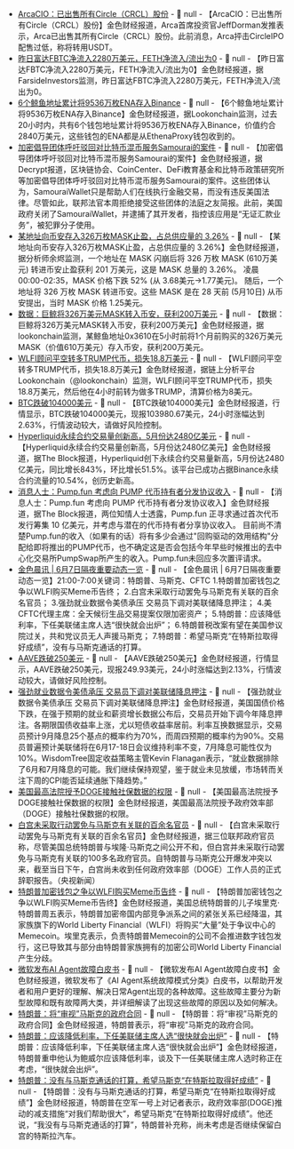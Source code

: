 - [ArcaCIO：已出售所有Circle（CRCL）股份](https://x.com/jdorman81/status/1931009638192840921) - 📰 null - 【ArcaCIO：已出售所有Circle（CRCL）股份】金色财经报道，Arca首席投资官JeffDorman发推表示，Arca已出售其所有Circle（CRCL）股份。此前消息，Arca抨击CircleIPO配售过低，称将转用USDT。
- [昨日富达FBTC净流入2280万美元，FETH净流入/流出为0]() - 📰 null - 【昨日富达FBTC净流入2280万美元，FETH净流入/流出为0】金色财经报道，据FarsideInvestors监测，昨日富达FBTC净流入2280万美元，FETH净流入/流出为0。
- [6个鲸鱼地址累计将9536万枚ENA存入Binance](https://x.com/lookonchain/status/1931153732882092305) - 📰 null - 【6个鲸鱼地址累计将9536万枚ENA存入Binance】金色财经报道，据Lookonchain监测，过去20小时内，共有6个钱包地址累计将9536万枚ENA存入Binance，价值约合2840万美元，这些钱包的ENA都是从EthenaProxy钱包收到的。
- [加密倡导团体呼吁驳回对比特币混币服务Samourai的案件](https://decrypt.co/324098/crypto-advocacy-groups-urge-dismissal-case-bitcoin-mixer-samourai) - 📰 null - 【加密倡导团体呼吁驳回对比特币混币服务Samourai的案件】金色财经报道，据Decrypt报道，区块链协会、CoinCenter、DeFi教育基金和比特币政策研究所等加密倡导团体呼吁驳回对比特币混币服务Samourai的案件。这些团体认为，SamouraiWallet只是帮助人们在线执行金融交易，而没有违反美国法律。尽管如此，联邦法官本周拒绝接受这些团体的法庭之友简报。此前，美国政府关闭了SamouraiWallet，并逮捕了其开发者，指控该应用是“无证汇款业务”，被犯罪分子使用。
- [某地址向币安存入326万枚MASK止盈，占总供应量的 3.26%](https://x.com/EmberCN/status/1931147842640625937) - 📰 null - 【某地址向币安存入326万枚MASK止盈，占总供应量的 3.26%】金色财经报道，据分析师余烬监测，一个地址在 MASK 闪崩后将 326 万枚 MASK (610万美元) 转进币安止盈获利 201 万美元，这是 MASK 总量的 3.26%。 凌晨 00:00-02:35，MASK 价格下跌 52% (从 3.68美元→1.77美元)。 随后，一个地址将 326 万枚 MASK 转进币安。这些 MASK 是在 28 天前 (5月10日) 从币安提出，当时 MASK 价格 1.25美元。
- [数据：巨鲸将326万美元MASK转入币安，获利200万美元](https://x.com/lookonchain/status/1931148216319594566) - 📰 null - 【数据：巨鲸将326万美元MASK转入币安，获利200万美元】金色财经报道，据lookonchain监测，某鲸鱼地址0x3610在5小时前将1个月前购买的326万美元MASK（价值610万美元）存入币安，获利200万美元。
- [WLFI顾问平空转多TRUMP代币，损失18.8万美元](https://x.com/lookonchain/status/1931144114822856784) - 📰 null - 【WLFI顾问平空转多TRUMP代币，损失18.8万美元】金色财经报道，据链上分析平台Lookonchain（@lookonchain）监测，WLFI顾问平空TRUMP代币，损失18.8万美元，然后他在4小时前转为做多TRUMP，清算价格为8美元。
- [BTC跌破104000美元]() - 📰 null - 【BTC跌破104000美元】金色财经报道，行情显示，BTC跌破104000美元，现报103980.67美元，24小时涨幅达到2.63%，行情波动较大，请做好风险控制。
- [Hyperliquid永续合约交易量创新高，5月份达2480亿美元](https://www.theblock.co/post/356654/hyperliquid-hits-record-248-billion-perp-volume-in-may-capturing-over-10-of-binance-flow?utm_source=twitter&utm_medium=social) - 📰 null - 【Hyperliquid永续合约交易量创新高，5月份达2480亿美元】金色财经报道，据The Block报道，Hyperliquid创下永续合约交易量新高，5月份达2480亿美元，同比增长843%，环比增长51.5%。该平台已成功占据Binance永续合约流量的10.54%，创历史新高。
- [消息人士：Pump.fun 考虑向 PUMP 代币持有者分发协议收入](https://www.theblock.co/post/357359/pump-fun-will-distribute-protocol-revenue-to-pump-token-holders-sources) - 📰 null - 【消息人士：Pump.fun 考虑向 PUMP 代币持有者分发协议收入】金色财经报道，据The Block报道，两位知情人士透露，Pump.fun 正寻求通过首次代币发行筹集 10 亿美元，并考虑与潜在的代币持有者分享协议收入。 
目前尚不清楚Pump.fun的收入（如果有的话）将有多少会通过"回购驱动的效用结构"分配给即将推出的PUMP代币，也不确定这是否会包括今年早些时候推出的去中心化交易所PumpSwap所产生的收入。Pump.fun未回应多次置评请求。
- [金色晨讯 | 6月7日隔夜重要动态一览]() - 📰 null - 【金色晨讯 | 6月7日隔夜重要动态一览】21:00-7:00关键词：特朗普、马斯克、CFTC 
1.特朗普加密钱包之争以WLFI购买Meme币告终； 
2.白宫未采取行动罢免与马斯克有关联的百余名官员； 
3.强劲就业数据令美债承压 交易员下调对美联储降息押注； 
4.美CFTC代理主席：全天候衍生品交易提案仅限加密资产； 
5.特朗普：应该降低利率，下任美联储主席人选“很快就会出炉”； 
6.特朗普税改案有望在美国参议院过关，共和党议员无人声援马斯克； 
7.特朗普：希望马斯克“在特斯拉取得好成绩”，没有与马斯克通话的打算。
- [AAVE跌破250美元]() - 📰 null - 【AAVE跌破250美元】金色财经报道，行情显示，AAVE跌破250美元，现报249.93美元，24小时涨幅达到2.13%，行情波动较大，请做好风险控制。
- [强劲就业数据令美债承压 交易员下调对美联储降息押注](https://finance.sina.com.cn/world/2025-06-07/doc-inezexck1877109.shtml) - 📰 null - 【强劲就业数据令美债承压 交易员下调对美联储降息押注】金色财经报道，美国国债价格下跌，在强于预期的就业和薪资增长数据公布后，交易员开始下调今年降息押注。各期限国债收益率上涨，尤以短债收益率居前。利率互换数据显示，交易员预计9月降息25个基点的概率约为70%，而周四预期的概率约为90%。交易员普遍预计美联储将在6月17-18日会议维持利率不变，7月降息可能性仅为10%。WisdomTree固定收益策略主管Kevin Flanagan表示，“就业数据排除了6月和7月降息的可能。我们继续保持观望，鉴于就业未见放缓，市场转而关注下周的CPI能否延续通胀下降趋势。”
- [美国最高法院授予DOGE接触社保数据的权限](https://finance.sina.com.cn/7x24/2025-06-07/doc-inezesvt4988228.shtml) - 📰 null - 【美国最高法院授予DOGE接触社保数据的权限】金色财经报道，美国最高法院授予政府效率部（DOGE）接触社保数据的权限。
- [白宫未采取行动罢免与马斯克有关联的百余名官员](https://finance.sina.com.cn/jjxw/2025-06-07/doc-inezexcp6692463.shtml?cre=tianyi&mod=pchp&loc=25&r=0&rfunc=7&tj=cxvertical_pc_hp&tr=12) - 📰 null - 【白宫未采取行动罢免与马斯克有关联的百余名官员】金色财经报道，据三位联邦政府官员称，尽管美国总统特朗普与埃隆·马斯克之间公开不和，但白宫并未采取行动罢免与马斯克有关联的100多名政府官员。自特朗普与马斯克公开爆发冲突以来，截至当日下午，白宫尚未收到任何政府效率部（DOGE）工作人员的正式辞职报告。（央视新闻）
- [特朗普加密钱包之争以WLFI购买Meme币告终](https://finance.sina.com.cn/7x24/2025-06-07/doc-inezexcm9918459.shtml) - 📰 null - 【特朗普加密钱包之争以WLFI购买Meme币告终】金色财经报道，美国总统特朗普的儿子埃里克·特朗普周五表示，特朗普加密帝国内部竞争派系之间的紧张关系已经降温，其家族旗下的World Liberty Financial（WLFI）将购买“大量”处于争议中心的Memecoin。埃里克表示，负责特朗普Memecoin的公司不会推进数字钱包发行，这已导致其与部分由特朗普家族拥有的加密公司World Liberty Financial产生分歧。
- [微软发布AI Agent故障白皮书](https://finance.sina.com.cn/7x24/2025-06-07/doc-inezexcr4868802.shtml) - 📰 null - 【微软发布AI Agent故障白皮书】金色财经报道，微软发布了《AI Agent系统故障模式分类》白皮书，以帮助开发者和用户更好的理解、解决日常Agent出现的各种故障。这些故障主要分为新型故障和既有故障两大类，并详细解读了出现这些故障的原因以及如何解决。
- [特朗普：将“审视”马斯克的政府合同](https://www.cls.cn/detail/2051332) - 📰 null - 【特朗普：将“审视”马斯克的政府合同】金色财经报道，特朗普表示，将“审视”马斯克的政府合同。
- [特朗普：应该降低利率，下任美联储主席人选“很快就会出炉”](https://www.cls.cn/detail/2051334) - 📰 null - 【特朗普：应该降低利率，下任美联储主席人选“很快就会出炉”】金色财经报道，特朗普重申他认为鲍威尔应该降低利率，谈及下一任美联储主席人选时称正在考虑，“很快就会出炉”。
- [特朗普：没有与马斯克通话的打算，希望马斯克“在特斯拉取得好成绩”](https://www.cls.cn/detail/2051335) - 📰 null - 【特朗普：没有与马斯克通话的打算，希望马斯克“在特斯拉取得好成绩”】金色财经报道，特朗普在空军一号上对记者表示，政府效率部(DOGE)推动的减支措施“对我们帮助很大”，希望马斯克“在特斯拉取得好成绩”。他还说，“我没有与马斯克通话的打算”，特朗普补充称，尚未考虑是否继续保留白宫的特斯拉汽车。
